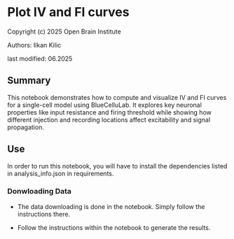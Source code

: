 # Plot IV and FI curves
Copyright (c) 2025 Open Brain Institute

Authors: Ilkan Kilic

last modified: 06.2025

## Summary
This notebook demonstrates how to compute and visualize IV and FI curves for a single-cell model using BlueCelluLab. It explores key neuronal properties like input resistance and firing threshold while showing how different injection and recording locations affect excitability and signal propagation.

## Use
In order to run this notebook, you will have to install the dependencies listed in analysis_info.json in requirements.

### Donwloading Data
- The data downloading is done in the notebook. Simply follow the instructions there.

- Follow the instructions within the notebook to generate the results.